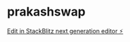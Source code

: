 # prakashswap

[Edit in StackBlitz next generation editor ⚡️](https://stackblitz.com/~/github.com/Prakash-1812/prakashswap)